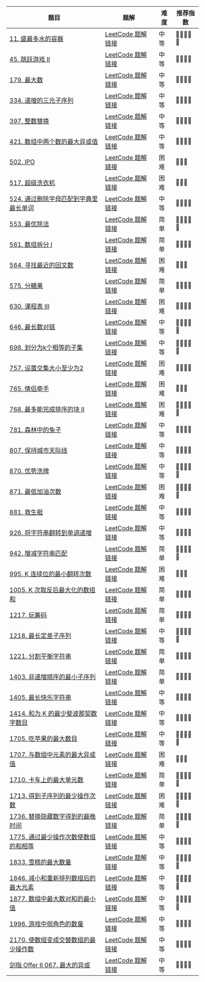 | 题目                                                         | 题解                                                         | 难度 | 推荐指数 |
| ------------------------------------------------------------ | ------------------------------------------------------------ | ---- | -------- |
| [11. 盛最多水的容器 ](https://leetcode-cn.com/problems/container-with-most-water/) | [LeetCode 题解链接](https://leetcode-cn.com/problems/container-with-most-water/solution/shua-chuan-lc-shuang-zhi-zhen-tan-xin-ji-52gf/) | 中等 | 🤩🤩🤩🤩🤩    |
| [45. 跳跃游戏 II](https://leetcode-cn.com/problems/jump-game-ii/) | [LeetCode 题解链接](https://leetcode-cn.com/problems/jump-game-ii/solution/xiang-jie-dp-tan-xin-shuang-zhi-zhen-jie-roh4/) | 中等 | 🤩🤩🤩🤩     |
| [179. 最大数](https://leetcode-cn.com/problems/largest-number/) | [LeetCode 题解链接](https://leetcode-cn.com/problems/largest-number/solution/gong-shui-san-xie-noxiang-xin-ke-xue-xi-vn86e/) | 中等 | 🤩🤩🤩🤩     |
| [334. 递增的三元子序列](https://leetcode-cn.com/problems/increasing-triplet-subsequence/) | [LeetCode 题解链接](https://leetcode-cn.com/problems/increasing-triplet-subsequence/solution/gong-shui-san-xie-zui-chang-shang-sheng-xa08h/) | 中等 | 🤩🤩🤩🤩     |
| [397. 整数替换](https://leetcode-cn.com/problems/integer-replacement/) | [LeetCode 题解链接](https://leetcode-cn.com/problems/integer-replacement/solution/gong-shui-san-xie-yi-ti-san-jie-dfsbfs-t-373h/) | 中等 | 🤩🤩🤩🤩     |
| [421. 数组中两个数的最大异或值](https://leetcode-cn.com/problems/maximum-xor-of-two-numbers-in-an-array/) | [LeetCode 题解链接](https://leetcode-cn.com/problems/maximum-xor-of-two-numbers-in-an-array/solution/gong-shui-san-xie-noxiang-xin-ke-xue-xi-bmjdg/) | 中等 | 🤩🤩🤩🤩     |
| [502. IPO](https://leetcode-cn.com/problems/ipo/)            | [LeetCode 题解链接](https://leetcode-cn.com/problems/ipo/solution/gong-shui-san-xie-noxiang-xin-ke-xue-xi-fk1ra/) | 困难 | 🤩🤩🤩      |
| [517. 超级洗衣机](https://leetcode-cn.com/problems/super-washing-machines/) | [LeetCode 题解链接](https://leetcode-cn.com/problems/super-washing-machines/solution/gong-shui-san-xie-noxiang-xin-ke-xue-xi-mzqia/) | 困难 | 🤩🤩🤩      |
| [524. 通过删除字母匹配到字典里最长单词](https://leetcode-cn.com/problems/longest-word-in-dictionary-through-deleting/) | [LeetCode 题解链接](https://leetcode-cn.com/problems/longest-word-in-dictionary-through-deleting/solution/gong-shui-san-xie-xiang-jie-pai-xu-shuan-qi20/) | 中等 | 🤩🤩🤩🤩     |
| [553. 最优除法](https://leetcode-cn.com/problems/optimal-division/) | [LeetCode 题解链接](https://leetcode-cn.com/problems/optimal-division/solution/gong-shui-san-xie-shu-xue-lei-tan-xin-yu-61sq/) | 简单 | 🤩🤩🤩🤩🤩    |
| [561. 数组拆分 I](https://leetcode-cn.com/problems/array-partition-i/) | [LeetCode 题解链接](https://leetcode-cn.com/problems/array-partition-i/solution/jue-dui-neng-kan-dong-de-zheng-ming-fan-f7trz/) | 简单 | 🤩🤩🤩🤩     |
| [564. 寻找最近的回文数](https://leetcode-cn.com/problems/find-the-closest-palindrome/) | [LeetCode 题解链接](https://leetcode-cn.com/problems/find-the-closest-palindrome/solution/gong-shui-san-xie-tan-xin-fen-xi-shang-x-vtr6/) | 困难 | 🤩🤩🤩      |
| [575. 分糖果](https://leetcode-cn.com/problems/distribute-candies/) | [LeetCode 题解链接](https://leetcode-cn.com/problems/distribute-candies/solution/gong-shui-san-xie-noxiang-xin-ke-xue-xi-pjjxo/) | 简单 | 🤩🤩🤩🤩     |
| [630. 课程表 III](https://leetcode-cn.com/problems/course-schedule-iii/) | [LeetCode 题解链接](https://leetcode-cn.com/problems/course-schedule-iii/solution/gong-shui-san-xie-jing-dian-tan-xin-yun-ghii2/) | 困难 | 🤩🤩🤩🤩     |
| [646. 最长数对链](https://leetcode.cn/problems/maximum-length-of-pair-chain/) | [LeetCode 题解链接](https://leetcode.cn/problems/maximum-length-of-pair-chain/solution/by-ac_oier-z91l/) | 中等 | 🤩🤩🤩🤩🤩    |
| [698. 划分为k个相等的子集](https://leetcode.cn/problems/partition-to-k-equal-sum-subsets/) | [LeetCode 题解链接](https://leetcode.cn/problems/partition-to-k-equal-sum-subsets/solution/by-ac_oier-mryw/) | 中等 | 🤩🤩🤩🤩🤩    |
| [757. 设置交集大小至少为2](https://leetcode.cn/problems/set-intersection-size-at-least-two/) | [LeetCode 题解链接](https://leetcode.cn/problems/set-intersection-size-at-least-two/solution/by-ac_oier-3xn6/) | 困难 | 🤩🤩🤩🤩     |
| [765. 情侣牵手](https://leetcode-cn.com/problems/couples-holding-hands/) | [LeetCode 题解链接](https://leetcode-cn.com/problems/couples-holding-hands/solution/liang-chong-100-de-jie-fa-bing-cha-ji-ta-26a6/) | 困难 | 🤩🤩🤩      |
| [768. 最多能完成排序的块 II](https://leetcode.cn/problems/max-chunks-to-make-sorted-ii/) | [LeetCode 题解链接](https://leetcode.cn/problems/max-chunks-to-make-sorted-ii/solution/by-ac_oier-z4wt/) | 困难 | 🤩🤩🤩🤩🤩    |
| [781. 森林中的兔子](https://leetcode-cn.com/problems/rabbits-in-forest/) | [LeetCode 题解链接](https://leetcode-cn.com/problems/rabbits-in-forest/solution/gong-shui-san-xie-noxiang-xin-ke-xue-xi-v17p5/) | 中等 | 🤩🤩🤩🤩     |
| [807. 保持城市天际线](https://leetcode-cn.com/problems/max-increase-to-keep-city-skyline/) | [LeetCode 题解链接](https://leetcode-cn.com/problems/max-increase-to-keep-city-skyline/solution/gong-shui-san-xie-jian-dan-tan-xin-yun-y-2f47/) | 中等 | 🤩🤩🤩🤩     |
| [870. 优势洗牌](https://leetcode.cn/problems/advantage-shuffle/) | [LeetCode 题解链接](https://leetcode.cn/problems/advantage-shuffle/solution/by-ac_oier-i01s/) | 中等 | 🤩🤩🤩🤩🤩    |
| [871. 最低加油次数](https://leetcode.cn/problems/minimum-number-of-refueling-stops/) | [LeetCode 题解链接](https://leetcode.cn/problems/minimum-number-of-refueling-stops/solution/by-ac_oier-q2mk/) | 困难 | 🤩🤩🤩🤩🤩    |
| [881. 救生艇](https://leetcode-cn.com/problems/boats-to-save-people/) | [LeetCode 题解链接](https://leetcode-cn.com/problems/boats-to-save-people/solution/gong-shui-san-xie-noxiang-xin-ke-xue-xi-hosg8/) | 中等 | 🤩🤩🤩🤩     |
| [926. 将字符串翻转到单调递增](https://leetcode.cn/problems/flip-string-to-monotone-increasing/) | [LeetCode 题解链接](https://leetcode.cn/problems/flip-string-to-monotone-increasing/solution/by-ac_oier-h0we/) | 中等 | 🤩🤩🤩🤩     |
| [942. 增减字符串匹配](https://leetcode.cn/problems/di-string-match/) | [LeetCode 题解链接](https://leetcode.cn/problems/di-string-match/solution/by-ac_oier-pvjk/) | 简单 | 🤩🤩🤩🤩🤩    |
| [995. K 连续位的最小翻转次数](https://leetcode-cn.com/problems/minimum-number-of-k-consecutive-bit-flips/) | [LeetCode 题解链接](https://leetcode-cn.com/problems/minimum-number-of-k-consecutive-bit-flips/solution/po-su-tan-xin-jie-fa-yu-tan-xin-chai-fen-4lyy/) | 困难 | 🤩🤩🤩      |
| [1005. K 次取反后最大化的数组和](https://leetcode-cn.com/problems/maximize-sum-of-array-after-k-negations/) | [LeetCode 题解链接](https://leetcode-cn.com/problems/maximize-sum-of-array-after-k-negations/solution/gong-shui-san-xie-jian-dan-fen-qing-kuan-6qwu/) | 简单 | 🤩🤩🤩🤩     |
| [1217. 玩筹码](https://leetcode.cn/problems/minimum-cost-to-move-chips-to-the-same-position/) | [LeetCode 题解链接](https://leetcode.cn/problems/minimum-cost-to-move-chips-to-the-same-position/solution/by-ac_oier-j6js/) | 简单 | 🤩🤩🤩🤩     |
| [1218. 最长定差子序列](https://leetcode-cn.com/problems/longest-arithmetic-subsequence-of-given-difference/) | [LeetCode 题解链接](https://leetcode-cn.com/problems/longest-arithmetic-subsequence-of-given-difference/solution/gong-shui-san-xie-jie-he-tan-xin-de-zhua-dj1k/) | 中等 | 🤩🤩🤩🤩🤩    |
| [1221. 分割平衡字符串](https://leetcode-cn.com/problems/split-a-string-in-balanced-strings/) | [LeetCode 题解链接](https://leetcode-cn.com/problems/split-a-string-in-balanced-strings/solution/gong-shui-san-xie-noxiang-xin-ke-xue-xi-wumnk/) | 简单 | 🤩🤩🤩🤩     |
| [1403. 非递增顺序的最小子序列](https://leetcode.cn/problems/minimum-subsequence-in-non-increasing-order/) | [LeetCode 题解链接](https://leetcode.cn/problems/minimum-subsequence-in-non-increasing-order/solution/by-ac_oier-766t/) | 简单 | 🤩🤩🤩🤩     |
| [1405. 最长快乐字符串](https://leetcode-cn.com/problems/longest-happy-string/) | [LeetCode 题解链接](https://leetcode-cn.com/problems/longest-happy-string/solution/gong-shui-san-xie-jie-he-you-xian-dui-li-q6fd/) | 中等 | 🤩🤩🤩🤩     |
| [1414. 和为 K 的最少斐波那契数字数目](https://leetcode-cn.com/problems/find-the-minimum-number-of-fibonacci-numbers-whose-sum-is-k/) | [LeetCode 题解链接](https://leetcode-cn.com/problems/find-the-minimum-number-of-fibonacci-numbers-whose-sum-is-k/solution/gong-shui-san-xie-noxiang-xin-ke-xue-xi-rgty8/) | 中等 | 🤩🤩🤩🤩     |
| [1705. 吃苹果的最大数目](https://leetcode-cn.com/problems/maximum-number-of-eaten-apples/) | [LeetCode 题解链接](https://leetcode-cn.com/problems/maximum-number-of-eaten-apples/solution/gong-shui-san-xie-noxiang-xin-ke-xue-xi-hfdy0/) | 中等 | 🤩🤩🤩🤩🤩    |
| [1707. 与数组中元素的最大异或值](https://leetcode-cn.com/problems/maximum-xor-with-an-element-from-array/) | [LeetCode 题解链接](https://leetcode-cn.com/problems/maximum-xor-with-an-element-from-array/solution/gong-shui-san-xie-jie-zhe-ge-wen-ti-lai-lypqr/) | 困难 | 🤩🤩🤩      |
| [1710. 卡车上的最大单元数](https://leetcode.cn/problems/maximum-units-on-a-truck/) | [LeetCode 题解链接](https://leetcode.cn/problems/maximum-units-on-a-truck/solution/by-ac_oier-5wlo/) | 简单 | 🤩🤩🤩🤩🤩    |
| [1713. 得到子序列的最少操作次数](https://leetcode-cn.com/problems/minimum-operations-to-make-a-subsequence/) | [LeetCode 题解链接](https://leetcode-cn.com/problems/minimum-operations-to-make-a-subsequence/solution/gong-shui-san-xie-noxiang-xin-ke-xue-xi-oj7yu/) | 困难 | 🤩🤩🤩🤩🤩    |
| [1736. 替换隐藏数字得到的最晚时间](https://leetcode-cn.com/problems/latest-time-by-replacing-hidden-digits/) | [LeetCode 题解链接](https://leetcode-cn.com/problems/latest-time-by-replacing-hidden-digits/solution/gong-shui-san-xie-ti-huan-yin-cang-shu-z-2l1h/) | 简单 | 🤩🤩🤩🤩🤩    |
| [1775. 通过最少操作次数使数组的和相等](https://leetcode.cn/problems/equal-sum-arrays-with-minimum-number-of-operations/) | [LeetCode 题解链接](https://acoier.com/2022/12/09/1775.%20%E9%80%9A%E8%BF%87%E6%9C%80%E5%B0%91%E6%93%8D%E4%BD%9C%E6%AC%A1%E6%95%B0%E4%BD%BF%E6%95%B0%E7%BB%84%E7%9A%84%E5%92%8C%E7%9B%B8%E7%AD%89%EF%BC%88%E4%B8%AD%E7%AD%89%EF%BC%89/) | 中等 | 🤩🤩🤩🤩     |
| [1833. 雪糕的最大数量](https://leetcode-cn.com/problems/maximum-ice-cream-bars/) | [LeetCode 题解链接](https://leetcode-cn.com/problems/maximum-ice-cream-bars/solution/gong-shui-san-xie-noxiang-xin-ke-xue-xi-yrhjx/) | 中等 | 🤩🤩🤩🤩🤩    |
| [1846. 减小和重新排列数组后的最大元素](https://leetcode-cn.com/problems/maximum-element-after-decreasing-and-rearranging/) | [LeetCode 题解链接](https://leetcode-cn.com/problems/maximum-element-after-decreasing-and-rearranging/solution/gong-shui-san-xie-noxiang-xin-ke-xue-xi-yh9qt/) | 中等 | 🤩🤩🤩🤩🤩    |
| [1877. 数组中最大数对和的最小值](https://leetcode-cn.com/problems/minimize-maximum-pair-sum-in-array/) | [LeetCode 题解链接](https://leetcode-cn.com/problems/minimize-maximum-pair-sum-in-array/solution/gong-shui-san-xie-noxiang-xin-ke-xue-xi-ru29y/) | 中等 | 🤩🤩🤩🤩🤩    |
| [1996. 游戏中弱角色的数量](https://leetcode-cn.com/problems/the-number-of-weak-characters-in-the-game/) | [LeetCode 题解链接](https://leetcode-cn.com/problems/the-number-of-weak-characters-in-the-game/solution/gong-shui-san-xie-tan-xin-yun-yong-ti-by-5ok6/) | 中等 | 🤩🤩🤩🤩     |
| [2170. 使数组变成交替数组的最少操作数](https://leetcode-cn.com/problems/minimum-operations-to-make-the-array-alternating/) | [LeetCode 题解链接](https://leetcode-cn.com/problems/minimum-operations-to-make-the-array-alternating/solution/gong-shui-san-xie-jian-dan-ji-shu-lei-ta-0eo4/) | 中等 | 🤩🤩🤩🤩     |
| [剑指 Offer II 067. 最大的异或](https://leetcode.cn/problems/ms70jA/) | [LeetCode 题解链接](https://leetcode.cn/problems/ms70jA/solution/by-ac_oier-d9kx/) | 中等 | 🤩🤩🤩🤩     |

